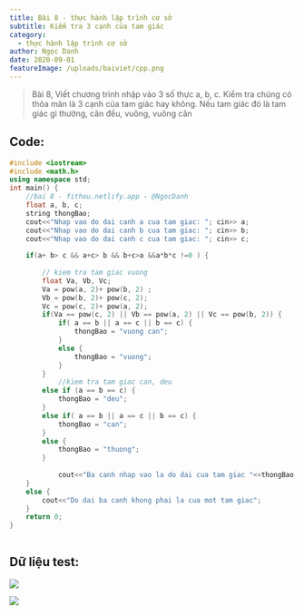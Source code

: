 ```yaml
---
title: Bài 8 - thực hành lập trình cơ sở
subtitle: Kiểm tra 3 cạnh của tam giác
category:
  - thực hành lập trình cơ sở
author: Ngọc Danh
date: 2020-09-01
featureImage: /uploads/baiviet/cpp.png
---
```


> Bài 8, Viết chương trình nhập vào 3 số thực a, b, c. Kiểm tra chúng có thỏa mãn là 3 cạnh của tam giác hay không. Nếu tam giác đó là tam giác gì thường, cân đều, vuông, vuông cân

## Code:  

```c++
#include <iostream>
#include <math.h>
using namespace std;
int main() {
	//bai 8 - fithou.netlify.app - @NgocDanh
	float a, b, c;
	string thongBao;
	cout<<"Nhap vao do dai canh a cua tam giac: "; cin>> a;
	cout<<"Nhap vao do dai canh b cua tam giac: "; cin>> b;
	cout<<"Nhap vao do dai canh c cua tam giac: "; cin>> c;
 
	if(a+ b> c && a+c> b && b+c>a &&a*b*c !=0 ) {
 
		// kiem tra tam giac vuong
		float Va, Vb, Vc;
		Va = pow(a, 2)+ pow(b, 2) ;
		Vb = pow(b, 2)+ pow(c, 2);
		Vc = pow(c, 2)+ pow(a, 2);
		if(Va == pow(c, 2) || Vb == pow(a, 2) || Vc == pow(b, 2)) {
			if( a == b || a == c || b == c) {
				thongBao = "vuong can";
			}
			else {
				thongBao = "vuong";
			}
		}
			//kiem tra tam giac can, deu
		else if (a == b == c) {
			thongBao = "deu";
		}
		else if( a == b || a == c || b == c) {
			thongBao = "can";
		}
		else {
			thongBao = "thuong";
		}
 
			cout<<"Ba canh nhap vao la do dai cua tam giac "<<thongBao;
	}
	else {
		cout<<"Do dai ba canh khong phai la cua mot tam giac";
	}
	return 0;
}
 
```

## Dữ liệu test:  

[![](https://1.bp.blogspot.com/-rLTDFuIolLI/Xhjdv1mV2fI/AAAAAAAAb4M/LUzSKLnkn1cSzVYFPHm8lCVY5TKlHWMUwCLcBGAsYHQ/s1600/b91.png)](https://1.bp.blogspot.com/-rLTDFuIolLI/Xhjdv1mV2fI/AAAAAAAAb4M/LUzSKLnkn1cSzVYFPHm8lCVY5TKlHWMUwCLcBGAsYHQ/s1600/b91.png)

[![](https://1.bp.blogspot.com/-uEnEzE0CCfU/XhjdvxF1kwI/AAAAAAAAb4I/Sze8pz7QrlIhA9EVa48QD7tg5x-RzyaNQCLcBGAsYHQ/s1600/b92.png)](https://1.bp.blogspot.com/-uEnEzE0CCfU/XhjdvxF1kwI/AAAAAAAAb4I/Sze8pz7QrlIhA9EVa48QD7tg5x-RzyaNQCLcBGAsYHQ/s1600/b92.png)
